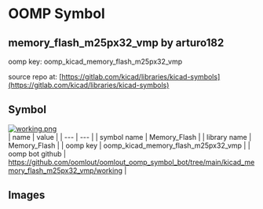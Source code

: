 # OOMP Symbol  
## memory_flash_m25px32_vmp  by arturo182  
  
oomp key: oomp_kicad_memory_flash_m25px32_vmp  
  
source repo at: [https://gitlab.com/kicad/libraries/kicad-symbols](https://gitlab.com/kicad/libraries/kicad-symbols)  
## Symbol  
  
[![working.png](working_600.png)](working.png)  
| name | value | 
| --- | --- | 
| symbol name | Memory_Flash | 
| library name | Memory_Flash | 
| oomp key | oomp_kicad_memory_flash_m25px32_vmp | 
| oomp bot github | https://github.com/oomlout/oomlout_oomp_symbol_bot/tree/main/kicad_memory_flash_m25px32_vmp/working | 
## Images  
